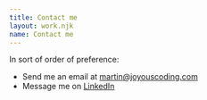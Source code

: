 ```yaml
---
title: Contact me
layout: work.njk
name: Contact me
---
```


In sort of order of preference:

- Send me an email at [martin@joyouscoding.com](mailto:martin@joyouscoding.com)
- Message me on [LinkedIn](https://www.linkedin.com/in/martinvanaken/)
